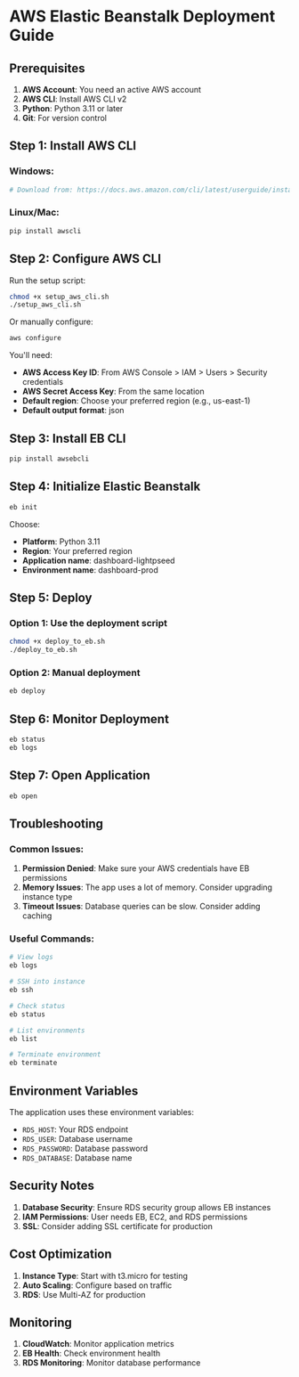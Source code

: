 # AWS Elastic Beanstalk Deployment Guide

## Prerequisites

1. **AWS Account**: You need an active AWS account
2. **AWS CLI**: Install AWS CLI v2
3. **Python**: Python 3.11 or later
4. **Git**: For version control

## Step 1: Install AWS CLI

### Windows:
```bash
# Download from: https://docs.aws.amazon.com/cli/latest/userguide/install-cliv2-windows.html
```

### Linux/Mac:
```bash
pip install awscli
```

## Step 2: Configure AWS CLI

Run the setup script:
```bash
chmod +x setup_aws_cli.sh
./setup_aws_cli.sh
```

Or manually configure:
```bash
aws configure
```

You'll need:
- **AWS Access Key ID**: From AWS Console > IAM > Users > Security credentials
- **AWS Secret Access Key**: From the same location
- **Default region**: Choose your preferred region (e.g., us-east-1)
- **Default output format**: json

## Step 3: Install EB CLI

```bash
pip install awsebcli
```

## Step 4: Initialize Elastic Beanstalk

```bash
eb init
```

Choose:
- **Platform**: Python 3.11
- **Region**: Your preferred region
- **Application name**: dashboard-lightpseed
- **Environment name**: dashboard-prod

## Step 5: Deploy

### Option 1: Use the deployment script
```bash
chmod +x deploy_to_eb.sh
./deploy_to_eb.sh
```

### Option 2: Manual deployment
```bash
eb deploy
```

## Step 6: Monitor Deployment

```bash
eb status
eb logs
```

## Step 7: Open Application

```bash
eb open
```

## Troubleshooting

### Common Issues:

1. **Permission Denied**: Make sure your AWS credentials have EB permissions
2. **Memory Issues**: The app uses a lot of memory. Consider upgrading instance type
3. **Timeout Issues**: Database queries can be slow. Consider adding caching

### Useful Commands:

```bash
# View logs
eb logs

# SSH into instance
eb ssh

# Check status
eb status

# List environments
eb list

# Terminate environment
eb terminate
```

## Environment Variables

The application uses these environment variables:
- `RDS_HOST`: Your RDS endpoint
- `RDS_USER`: Database username
- `RDS_PASSWORD`: Database password
- `RDS_DATABASE`: Database name

## Security Notes

1. **Database Security**: Ensure RDS security group allows EB instances
2. **IAM Permissions**: User needs EB, EC2, and RDS permissions
3. **SSL**: Consider adding SSL certificate for production

## Cost Optimization

1. **Instance Type**: Start with t3.micro for testing
2. **Auto Scaling**: Configure based on traffic
3. **RDS**: Use Multi-AZ for production

## Monitoring

1. **CloudWatch**: Monitor application metrics
2. **EB Health**: Check environment health
3. **RDS Monitoring**: Monitor database performance 